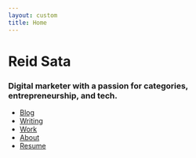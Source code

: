 ```yaml
---
layout: custom
title: Home
---
```



<div class="coverPage">
  <div class="container-fluid">
    <div class="row">
      <div class="col-sm-6">
        <div id="triangles"></div>
      </div>
      <div class="home-text col-sm-6 buffer3">
        <h1>Reid Sata</h1>
        <h3>Digital marketer with a passion for categories, entrepreneurship, and tech.</h3>
        <ul class="coverList buffer2">
          <a href="/blog">
            <li class="circle-item">
              <div class="inside">Blog</div>
            </li>
          </a>
          <a href="/writing">
            <li class="circle-item">
              <div class="inside">Writing</div>
            </li>
          </a>
          <a href="/work">
            <li class="circle-item">
              <div class="inside">Work</div>
            </li>
          </a>
          <a href="/about">
            <li class="circle-item">
              <div class="inside">About</div>
            </li>
          </a>          
          <a href="/resume">
            <li class="circle-item">
              <div class="inside">Resume</div>
            </li>
          </a>
        </ul>
      </div>
    </div>
  </div>   
</div>
